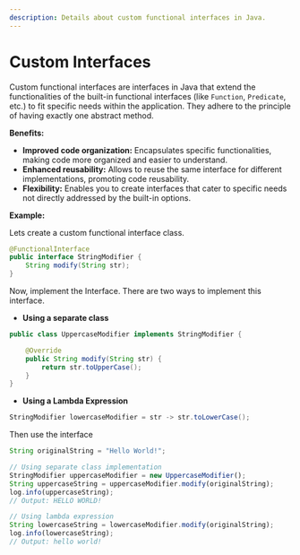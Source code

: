 ```yaml
---
description: Details about custom functional interfaces in Java.
---
```


# Custom Interfaces

Custom functional interfaces are interfaces in Java that extend the functionalities of the built-in functional interfaces (like `Function`, `Predicate`, etc.) to fit specific needs within the application. They adhere to the principle of having exactly one abstract method.

**Benefits:**

* **Improved code organization:** Encapsulates specific functionalities, making code more organized and easier to understand.
* **Enhanced reusability:** Allows to reuse the same interface for different implementations, promoting code reusability.
* **Flexibility:** Enables you to create interfaces that cater to specific needs not directly addressed by the built-in options.

**Example:**

Lets create a custom functional interface class.

```java
@FunctionalInterface
public interface StringModifier {
    String modify(String str);
}
```



Now, implement the Interface. There are two ways to implement this interface.

* **Using a separate class**

```java
public class UppercaseModifier implements StringModifier {

    @Override
    public String modify(String str) {
        return str.toUpperCase();
    }
}
```

* **Using a Lambda Expression**

```java
StringModifier lowercaseModifier = str -> str.toLowerCase();
```



Then use the interface

```javascript
String originalString = "Hello World!";

// Using separate class implementation
StringModifier uppercaseModifier = new UppercaseModifier();
String uppercaseString = uppercaseModifier.modify(originalString);
log.info(uppercaseString); 
// Output: HELLO WORLD!

// Using lambda expression
String lowercaseString = lowercaseModifier.modify(originalString);
log.info(lowercaseString); 
// Output: hello world!
```
